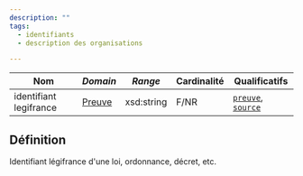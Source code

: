 ```yaml
---
description: ""
tags:
  - identifiants
  - description des organisations

---
```


| **Nom**                | ***Domain***                          | ***Range*** | **Cardinalité** | **Qualificatifs**                            |
| ---------------------- | ------------------------------------- | ----------- | --------------- | -------------------------------------------- |
| identifiant legifrance | [Preuve](../Classes/Preuve/Preuve.md) | xsd:string  | F/NR            | [`preuve`](preuve.md), [`source`](source.md) |

## Définition

Identifiant légifrance d'une loi, ordonnance, décret, etc.